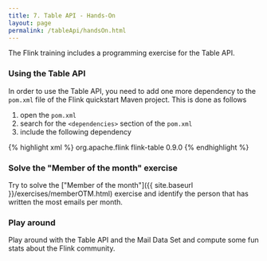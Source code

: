 ```yaml
---
title: 7. Table API - Hands-On
layout: page
permalink: /tableApi/handsOn.html
---
```


The Flink training includes a programming exercise for the Table API. 

### Using the Table API

In order to use the Table API, you need to add one more dependency to the `pom.xml` file of the Flink quickstart Maven project. This is done as follows

1. open the `pom.xml`
1. search for the `<dependencies>` section of the `pom.xml`
1. include the following dependency

{% highlight xml %}
 <dependency>
    <groupId>org.apache.flink</groupId>
    <artifactId>flink-table</artifactId>
    <version>0.9.0</version>
</dependency>
{% endhighlight %}


### Solve the "Member of the month" exercise

Try to solve the ["Member of the month"]({{ site.baseurl }}/exercises/memberOTM.html) exercise and identify the person that has written the most emails per month.

### Play around 

Play around with the Table API and the Mail Data Set and compute some fun stats about the Flink community.